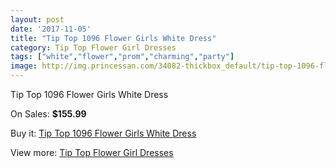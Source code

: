 ```yaml
---
layout: post
date: '2017-11-05'
title: "Tip Top 1096 Flower Girls White Dress"
category: Tip Top Flower Girl Dresses
tags: ["white","flower","prom","charming","party"]
image: http://img.princessan.com/34082-thickbox_default/tip-top-1096-flower-girls-white-dress.jpg
---
```

Tip Top 1096 Flower Girls White Dress

On Sales: **$155.99**
<a href="https://www.princessan.com/en/15894-tip-top-1096-flower-girls-white-dress.html"><amp-img layout="responsive" width="600" height="600" src="//img.princessan.com/34082-thickbox_default/tip-top-1096-flower-girls-white-dress.jpg" alt="Tip Top 1096 Flower Girls White Dress 0" /></a>

Buy it: [Tip Top 1096 Flower Girls White Dress](https://www.princessan.com/en/15894-tip-top-1096-flower-girls-white-dress.html "Tip Top 1096 Flower Girls White Dress")

View more: [Tip Top Flower Girl Dresses](https://www.princessan.com/en/121- "Tip Top Flower Girl Dresses")